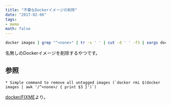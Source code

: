 ```yaml
---
title: "不要なDockerイメージの削除"
date: "2017-02-06"
tags:
- memo
math: false
---
```


```bash
docker images | grep "^<none>" | tr -s ' ' | cut -d ' ' -f3 | xargs docker rmi
```

名無しのDockerイメージを削除するやつです。

## 参照

```
* Simple command to remove all untagged images (`docker rmi $(docker images | awk '/^<none>/ { print $3 }')`)
```

[docker/FIXME](https://github.com/docker/docker/blob/a665517151911866285e5a72164c5f2d2f31ba65/FIXME#L26)より。


